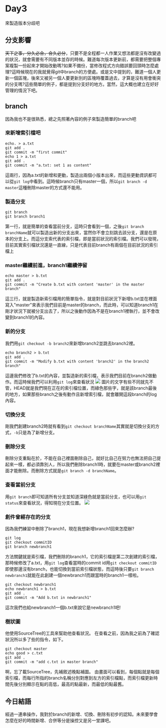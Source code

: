 # Day3
來製造版本分歧吧
## 分支影響
~~天下之事，分久必合，合久必分~~，只要不是全程都一人作業又想法都是沒有改變過的狀況，就會需要有不同版本並存的時候。難道每次版本更新前，都需要把整個專案複製一份起來才開始改動嗎?如果不備份，當修改程式方向錯誤要回頭時怎麼處理?這時候現在的我就覺得git中branch的方便處。或是文中提到的，難道一個人更新一個區塊，後來又被另一個人要更新別的區塊時覆蓋過去，才算是沒有用會衝突的分支嗎?這些簡單的例子，都是提到分支好的地方。當然，這大概也建立在好好管理的情況下吧。
## branch
因為我也不是很熟悉，總之先照著內容的例子來製造簡單的branch吧
### 來新增索引檔吧
```
echo. > a.txt
git add .
git commit -m "first commit"
echo 1 > a.txt
git add .
git commit -m "a.txt: set 1 as content"
```
這兩行，因為a.txt的新增和更動，製造出兩個小版本出來，而這些更動資訊都可以從`git log`中看到。這時候branch只有master一個，所以`git branch -d master`這種刪除master的方式還不能用。
### 製造分支
```
git branch
git branch branch1
```
第一行，就是簡單的查看當前分支，這時只會看到一個，之後`git branch branchName`就可以製造出新的分支出來，當然你不會立刻跳去該分支，還是在原本的分支上。而這分支索代表的索引檔，即是當前狀況的索引檔。我們可以發現，目前其實索引檔狀況還是一直線，只是代表目前branch有兩個在目前狀況的索引檔上

### master繼續前進，branch1繼續停留
```
echo master > b.txt
git add .
git commit -m "Create b.txt with content 'master' in the master branch"
```
這三行，就是製造新索引檔用的簡單指令，就是對目前狀況下新增b.txt並在裡面寫入"master"來表示我們目前是master的branch，而此時，可以知道branch1在剛才狀況下就被分支出去了，所以之後動作因為不是在branch1裡執行，並不會改變到branch1的內容。
### 新的分支
我們用`git checkout -b branch2`來新增branch2並跳去branch2裡。
```
echo branch2 > b.txt
git add .
git commit -m "Modify b.txt with content 'branch2' in the branch2 branch"
```
這邊我們修改了b.txt的內容，並製造新的索引檔，表示我們目前在branch2做動作。而這時候我們可以利用`git log`來查看狀況
![](https://i.imgur.com/TcADjUM.png)
圖片的文字有些不同就先不管，HEAD就是我們現在正在的索引檔位置，而綠色那些字，就是該branch最後的地方，如果那些branch之後有動作且新增索引檔，就會離開這段branch的log內容。
### 切換分支
剛我們創建branch2時就有看到`git checkout branchName`其實就是切換分支的方式，`-b`只是為了新增分支。
### 刪除分支
刪除分支重點在於，不能在自己裡面刪除自己，就好比自己在努力也無法把自己提起來一樣，都必須靠別人，所以我們刪除branch1時，就要在master或branch2裡面才能刪除。而刪除方式就是`git branch -d branchName`。
### 查看當前分支
用`git branch`即可知道所有分支並知道深綠色就是當前分支，也可以用`git status`來查看狀況，得知現在分支位置。
![](https://i.imgur.com/ZDaHPhN.png)
### 創件曾經存在的分支
因為我們練習中刪除了branch1，現在我想新增branch1回來怎麼辦?
```
git log
git checkout commitID
git branch newbranch1
```
方法關鍵就是索引檔，我們刪除的branch1，它的索引檔是第二次創建的索引檔，那時候修改了a.txt，用`git log`查看當時的commit id用`git checkout commitID`即使那邊沒有branch，也能切換到當前索引檔狀態，而這時後只要`git branch newbranch1`就能在此創建一個newbranch1而跟當時的branch1一樣啦。
```
git checkout newbranch1
echo newbranch1 > b.txt
git add .
git commit -m "Add b.txt in newbranch1"
```
這次我們也給newbranch1一個b.txt來說它是newbranch1吧!
### 樹狀圖
他使用SourceTree的工具來幫助他查看狀況。
在查看之前，因為我之前為了確認狀況所以多了些的指令，如下。
```
git checkout master
echo good > c.txt
git add .
git commit -m "add c.txt in master branch"
```
啊，忘了載SourceTree，先補敘述晚點補圖。
由畫面可以看到，每個點就是每個索引檔，而每行所指的branch名稱分別對應到左方的索引檔點，而索引檔更新時間先後分別顯示在點的高低，最高的點最新，而最低的點最舊。
## 今日結語
經過一連串操作，我對於branch的新增、切換、刪除有初步的認知。未來要學會怎麼在好的時間新增、合併等分是操控又是另一堂課吧。
